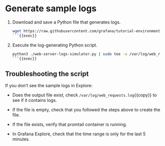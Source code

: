 # Generate sample logs

1. Download and save a Python file that generates logs.

   ```bash
   wget https://raw.githubusercontent.com/grafana/tutorial-environment/master/app/loki/web-server-logs-simulator.py
   ```{{exec}}

1. Execute the log-generating Python script.

   ```bash
   python3 ./web-server-logs-simulator.py | sudo tee -a /var/log/web_requests.log
   ```{{exec}}

## Troubleshooting the script

If you don’t see the sample logs in Explore:

- Does the output file exist, check `/var/log/web_requests.log`{{copy}} to see if it contains logs.

- If the file is empty, check that you followed the steps above to create the file.

- If the file exists, verify that promtail container is running.

- In Grafana Explore, check that the time range is only for the last 5 minutes.

